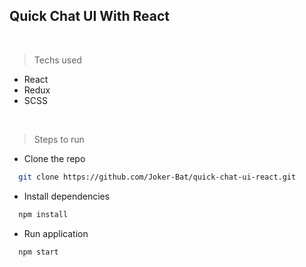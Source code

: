 ## Quick Chat UI With React

<br />

> Techs used

- React
- Redux
- SCSS

<br />

> Steps to run

- Clone the repo

```sh
  git clone https://github.com/Joker-Bat/quick-chat-ui-react.git
```

- Install dependencies

```sh
  npm install
```

- Run application

```sh
  npm start
```
